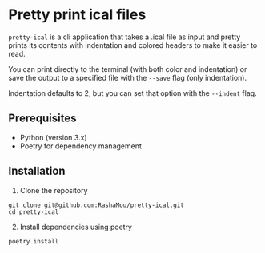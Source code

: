 # Pretty print ical files
`pretty-ical` is a cli application that takes a .ical file as input and pretty
prints its contents with indentation and colored headers to make it easier to read.

You can print directly to the terminal (with both color and indentation) or save
the output to a specified file with the `--save` flag (only indentation).

Indentation defaults to 2, but you can set that option with the `--indent` flag.

## Prerequisites
- Python (version 3.x)
- Poetry for dependency management

## Installation

1. Clone the repository
```
git clone git@github.com:RashaMou/pretty-ical.git
cd pretty-ical
```
2. Install dependencies using poetry
```
poetry install
```
